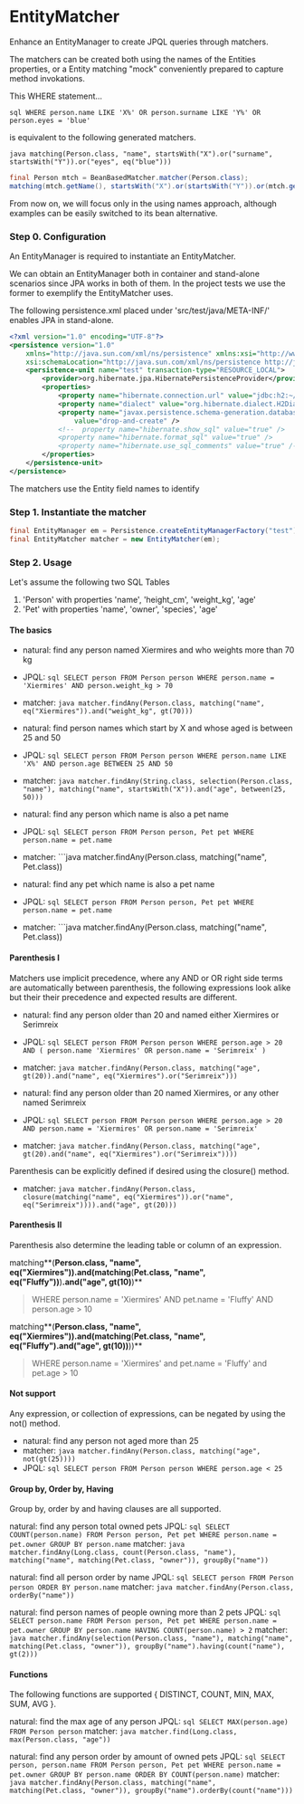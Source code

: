 # EntityMatcher

Enhance an EntityManager to create JPQL queries through matchers.

The matchers can be created both using the names of the Entities properties, or a Entity matching "mock" conveniently prepared to capture method invokations.

This WHERE statement...

```sql WHERE person.name LIKE 'X%' OR person.surname LIKE 'Y%' OR person.eyes = 'blue'```

is equivalent to the following generated matchers.

```java matching(Person.class, "name", startsWith("X").or("surname", startsWith("Y")).or("eyes", eq("blue")))```
```java 
final Person mtch = BeanBasedMatcher.matcher(Person.class);
matching(mtch.getName(), startsWith("X").or(startsWith("Y")).or(mtch.getEyes(), eq("blue")))
```

From now on, we will focus only in the using names approach, although examples can be easily switched to its bean alternative.

### Step 0. Configuration

An EntityManager is required to instantiate an EntityMatcher.

We can obtain an EntityManager both in container and stand-alone scenarios since JPA works in both of them. In the project tests we use the former to exemplify the EntityMatcher uses. 

The following persistence.xml placed under 'src/test/java/META-INF/' enables JPA in stand-alone.

```xml
<?xml version="1.0" encoding="UTF-8"?>
<persistence version="1.0"
	xmlns="http://java.sun.com/xml/ns/persistence" xmlns:xsi="http://www.w3.org/2001/XMLSchema-instance"
	xsi:schemaLocation="http://java.sun.com/xml/ns/persistence http://java.sun.com/xml/ns/persistence/persistence_1_0.xsd">
	<persistence-unit name="test" transaction-type="RESOURCE_LOCAL">
		<provider>org.hibernate.jpa.HibernatePersistenceProvider</provider> <!-- use Hibernate as the JPA persistence provider -->
		<properties>
			<property name="hibernate.connection.url" value="jdbc:h2:~/testDB" /> <!-- use H2 as the underlying relational DB -->
			<property name="dialect" value="org.hibernate.dialect.H2Dialect" />
			<property name="javax.persistence.schema-generation.database.action"
				value="drop-and-create" />
			<!--  property name="hibernate.show_sql" value="true" />
			<property name="hibernate.format_sql" value="true" />
			<property name="hibernate.use_sql_comments" value="true" /-->
		</properties>
	</persistence-unit>
</persistence>
``` 

The matchers use the Entity field names to identify 

### Step 1. Instantiate the matcher

```java 
final EntityManager em = Persistence.createEntityManagerFactory("test").createEntityManager();
final EntityMatcher matcher = new EntityMatcher(em);
```

### Step 2. Usage

Let's assume the following two SQL Tables

1. 'Person' with properties 'name', 'height_cm', 'weight_kg', 'age'
2. 'Pet' with properties 'name', 'owner', 'species', 'age'

#### The basics

+ natural: find any person named Xiermires and who weights more than 70 kg
+ JPQL: ```sql SELECT person FROM Person person WHERE person.name = 'Xiermires' AND person.weight_kg > 70```
+ matcher: ```java matcher.findAny(Person.class, matching("name", eq("Xiermires")).and("weight_kg", gt(70)))```

+ natural: find person names which start by X and whose aged is between 25 and 50
+ JPQL: ```sql SELECT person FROM Person person WHERE person.name LIKE 'X%' AND person.age BETWEEN 25 AND 50```
+ matcher: ```java matcher.findAny(String.class, selection(Person.class, "name"), matching("name", startsWith("X")).and("age", between(25, 50)))```

+ natural: find any person which name is also a pet name
+ JPQL: ```sql SELECT person FROM Person person, Pet pet WHERE person.name = pet.name```
+ matcher: ```java matcher.findAny(Person.class, matching("name", Pet.class))

+ natural: find any pet which name is also a pet name
+ JPQL: ```sql SELECT person FROM Person person, Pet pet WHERE person.name = pet.name```
+ matcher: ```java matcher.findAny(Person.class, matching("name", Pet.class))

#### Parenthesis I

Matchers use implicit precedence, where any AND or OR right side terms are automatically between parenthesis, the following expressions look alike but their their precedence and expected results are different.

+ natural: find any person older than 20 and named either Xiermires or Serimreix
+ JPQL: ```sql SELECT person FROM Person person WHERE person.age > 20 AND ( person.name 'Xiermires' OR person.name = 'Serimreix' )```
+ matcher: ```java matcher.findAny(Person.class, matching("age", gt(20)).and("name", eq("Xiermires").or("Serimreix")))```

+ natural: find any person older than 20 named Xiermires, or any other named Serimreix
+ JPQL: ```sql SELECT person FROM Person person WHERE person.age > 20 AND person.name = 'Xiermires' OR person.name = 'Serimreix'```
+ matcher: ```java matcher.findAny(Person.class, matching("age", gt(20).and("name", eq("Xiermires").or("Serimreix"))))```

Parenthesis can be explicitly defined if desired using the closure() method.

+ matcher: ```java matcher.findAny(Person.class, closure(matching("name", eq("Xiermires")).or("name", eq("Serimreix")))).and("age", gt(20)))```

#### Parenthesis II

Parenthesis also determine the leading table or column of an expression.

matching**(**Person.class, "name", eq("Xiermires")).and(matching**(**Pet.class, "name", eq("Fluffy"))**)**.and("age", gt(10)**)**

> WHERE person.name = 'Xiermires' AND pet.name = 'Fluffy' AND person.age > 10

matching**(**Person.class, "name", eq("Xiermires")).and(matching**(**Pet.class, "name", eq("Fluffy").and("age", gt(10))**))**

> WHERE person.name = 'Xiermires' and pet.name = 'Fluffy' and pet.age > 10

#### Not support

Any expression, or collection of expressions, can be negated by using the not() method. 

+ natural: find any person not aged more than 25
+ matcher: ```java matcher.findAny(Person.class, matching("age", not(gt(25))))```
+ JPQL: ```sql SELECT person FROM Person person WHERE person.age < 25```

#### Group by, Order by, Having

Group by, order by and having clauses are all supported.

natural: find any person total owned pets
JPQL: ```sql SELECT COUNT(person.name) FROM Person person, Pet pet WHERE person.name = pet.owner GROUP BY person.name```
matcher: ```java matcher.findAny(Long.class, count(Person.class, "name"), matching("name", matching(Pet.class, "owner")), groupBy("name"))```

natural: find all person order by name
JPQL: ```sql SELECT person FROM Person person ORDER BY person.name```
matcher: ```java matcher.findAny(Person.class, orderBy("name"))```

natural: find person names of people owning more than 2 pets 
JPQL: ```sql SELECT person.name FROM Person person, Pet pet WHERE person.name = pet.owner GROUP BY person.name HAVING COUNT(person.name) > 2```
matcher: ```java matcher.findAny(selection(Person.class, "name"), matching("name", matching(Pet.class, "owner")), groupBy("name").having(count("name"), gt(2)))```

#### Functions

The following functions are supported { DISTINCT, COUNT, MIN, MAX, SUM, AVG }. 

natural: find the max age of any person
JPQL: ```sql SELECT MAX(person.age) FROM Person person```
matcher: ```java matcher.find(Long.class, max(Person.class, "age"))```

natural: find any person order by amount of owned pets 
JPQL: ```sql SELECT person, person.name FROM Person person, Pet pet WHERE person.name = pet.owner GROUP BY person.name ORDER BY COUNT(person.name)```
matcher: ```java matcher.findAny(Person.class, matching("name", matching(Pet.class, "owner")), groupBy("name").orderBy(count("name")))```